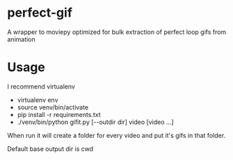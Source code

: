 # perfect-gif

A wrapper to moviepy optimized for bulk extraction of perfect loop gifs from animation

# Usage
I recommend virtualenv

* virtualenv env
* source venv/bin/activate
* pip install -r requirements.txt
* ./venv/bin/python gifit.py [--outdir dir] video [video ...]

When run it will create a folder for every video and put it's gifs in that folder.

Default base output dir is cwd
